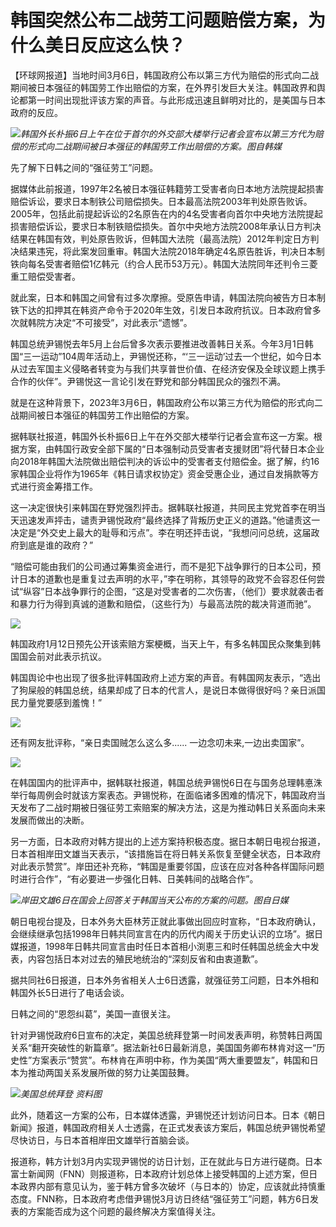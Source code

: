 # 韩国突然公布二战劳工问题赔偿方案，为什么美日反应这么快？

【环球网报道】当地时间3月6日，韩国政府公布以第三方代为赔偿的形式向二战期间被日本强征的韩国劳工作出赔偿的方案，在外界引发巨大关注。韩国政界和舆论都第一时间出现批评该方案的声音。与此形成迅速且鲜明对比的，是美国与日本政府的反应。

![](https://inews.gtimg.com/om_bt/O7pYFSadQi52tdE8T9qxJFOwnzl2RdHHjJGg54CIsN5KwAA/1000)_韩国外长朴振6日上午在位于首尔的外交部大楼举行记者会宣布以第三方代为赔偿的形式向二战期间被日本强征的韩国劳工作出赔偿的方案。图自韩媒_

先了解下日韩之间的“强征劳工”问题。

据媒体此前报道，1997年2名被日本强征韩籍劳工受害者向日本地方法院提起损害赔偿诉讼，要求日本制铁公司赔偿损失。日本最高法院2003年判处原告败诉。2005年，包括此前提起诉讼的2名原告在内的4名受害者向首尔中央地方法院提起损害赔偿诉讼，要求日本制铁赔偿损失。首尔中央地方法院2008年承认日方判决结果在韩国有效，判处原告败诉，但韩国大法院（最高法院）2012年判定日方判决结果违宪，将此案发回重审。韩国大法院2018年确定4名原告胜诉，判决日本制铁向每名受害者赔偿1亿韩元（约合人民币53万元）。韩国大法院同年还判令三菱重工赔偿受害者。

就此案，日本和韩国之间曾有过多次摩擦。受原告申请，韩国法院向被告方日本制铁下达的扣押其在韩资产命令于2020年生效，引发日本政府抗议。日本政府曾多次就韩院方决定“不可接受”，对此表示“遗憾”。

韩国总统尹锡悦去年5月上台后曾多次表示要推进改善韩日关系。今年3月1日韩国“三一运动”104周年活动上，尹锡悦还称，“‘三一运动’过去一个世纪，如今日本从过去军国主义侵略者转变为与我们共享普世价值、在经济安保及全球议题上携手合作的伙伴”。尹锡悦这一言论引发在野党和部分韩国民众的强烈不满。

就是在这种背景下，2023年3月6日，韩国政府公布以第三方代为赔偿的形式向二战期间被日本强征的韩国劳工作出赔偿的方案。

据韩联社报道，韩国外长朴振6日上午在外交部大楼举行记者会宣布这一方案。根据方案，由韩国行政安全部下属的“日本强制动员受害者支援财团”将代替日本企业向2018年韩国大法院做出赔偿判决的诉讼中的受害者支付赔偿金。据了解，约16家韩国企业将作为1965年《韩日请求权协定》资金受惠企业，通过自发捐款等方式进行资金筹措工作。

这一决定很快引来韩国在野党强烈抨击。据韩联社报道，共同民主党党首李在明当天迅速发声抨击，谴责尹锡悦政府“最终选择了背叛历史正义的道路。”他谴责这一决定是“外交史上最大的耻辱和污点”。李在明还抨击说，“我想问问总统，这届政府到底是谁的政府？”

“赔偿可能由我们的公司通过筹集资金进行，而不是犯下战争罪行的日本公司，预计日本的道歉也是重复过去声明的水平，”李在明称，其领导的政党不会容忍任何尝试“纵容”日本战争罪行的企图，“这是对受害者的二次伤害，（他们）要求就袭击者和暴力行为得到真诚的道歉和赔偿，（这些行为）与最高法院的裁决背道而驰”。

![](https://inews.gtimg.com/om_bt/O0Z0XuLDLsoboWmY6gI7vozE5R0hLXlTnWVPXgRtCCOq8AA/1000)

韩国政府1月12日预先公开该索赔方案梗概，当天上午，有多名韩国民众聚集到韩国国会前对此表示抗议。

韩国舆论中也出现了很多批评韩国政府上述方案的声音。有韩国网友表示，“选出了狗屎般的韩国总统，结果却成了日本的代言人，是说日本做得很好吗？亲日派国民力量党要感到羞愧！”

![](https://inews.gtimg.com/om_bt/OUzX9mL-H9pSJv-0sd75g6fqhBQQuKu8qrPJ6rmq7ZmXEAA/1000)

还有网友批评称，“亲日卖国贼怎么这么多...... 一边念叨未来,一边出卖国家”。

![](https://inews.gtimg.com/om_bt/OFV3AC09V-polJFwBCAeqFOhLIa8_KLMRHHlDGvI7IdgEAA/1000)

在韩国国内的批评声中，据韩联社报道，韩国总统尹锡悦6日在与国务总理韩悳洙举行每周例会时就该方案表态。尹锡悦称，在面临诸多困难的情况下，韩国政府当天发布了二战时期被日强征劳工索赔案的解决方法，这是为推动韩日关系面向未来发展而做出的决断。

另一方面，日本政府对韩方提出的上述方案持积极态度。据日本朝日电视台报道，日本首相岸田文雄当天表示，“该措施旨在将日韩关系恢复至健全状态，日本政府对此表示赞赏”。岸田还补充称，“韩国是重要邻国，应该在应对各种各样国际问题时进行合作”，“有必要进一步强化日韩、日美韩间的战略合作”。

![](https://inews.gtimg.com/om_bt/Op34yfVLowY4y3MJRNMAHliwhPlAyjrSh2LISlRGN9PI8AA/1000)_岸田文雄6日在国会上回答关于韩国当天公布的方案的问题。图自日媒_

朝日电视台提及，日本外务大臣林芳正就此事做出回应时宣称，“日本政府确认，会继续继承包括1998年日韩共同宣言在内的历代内阁关于历史认识的立场”。据日媒报道，1998年日韩共同宣言由时任日本首相小渕恵三和时任韩国总统金大中发表，内容包括日本对过去的殖民地统治的“深刻反省和由衷道歉”。

据共同社6日报道，日本外务省相关人士6日透露，就强征劳工问题，日本外相和韩国外长5日进行了电话会谈。

日韩之间的“恩怨纠葛”，美国一直很关注。

针对尹锡悦政府6日宣布的决定，美国总统拜登第一时间发表声明，称赞韩日两国关系“翻开突破性的新篇章”。据法新社6日最新消息，美国国务卿布林肯对这一“历史性”方案表示“赞赏”。布林肯在声明中称，作为美国“两大重要盟友”，韩国和日本为推动两国关系发展所做的努力让美国鼓舞。

![](https://inews.gtimg.com/om_bt/OAy8p97hfvOvflkvcQ_ZMwaK_48sGJoEngBZH1eYCXZNAAA/1000)_美国总统拜登
资料图_

此外，随着这一方案的公布，日本媒体透露，尹锡悦还计划访问日本。日本《朝日新闻》报道，韩国政府相关人士透露，在正式发表该方案后，韩国总统尹锡悦希望尽快访日，与日本首相岸田文雄举行首脑会谈。

报道称，韩方计划3月内实现尹锡悦的访日计划，正在就此与日方进行磋商。日本富士新闻网（FNN）则报道称，日本政府计划总体上接受韩国的上述方案，但日本政界内部有意见认为，鉴于韩方曾多次破坏（与日本的）协定，应该就此持慎重态度。FNN称，日本政府考虑借尹锡悦3月访日终结“强征劳工”问题，韩方6日发表的方案能否成为这个问题的最终解决方案值得关注。

